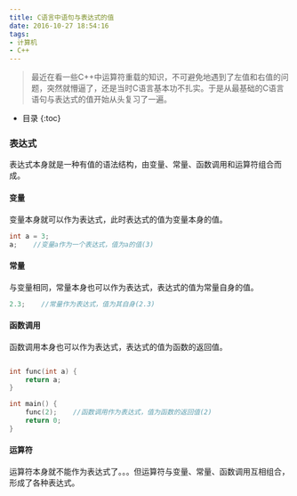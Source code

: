 ```yaml
---
title: C语言中语句与表达式的值
date: 2016-10-27 18:54:16
tags:
- 计算机
- C++
---
```


> 最近在看一些C++中运算符重载的知识，不可避免地遇到了左值和右值的问题，突然就懵逼了，还是当时C语言基本功不扎实。于是从最基础的C语言语句与表达式的值开始从头复习了一遍。

<!-- more -->

* 目录
{:toc}

### 表达式

表达式本身就是一种有值的语法结构，由变量、常量、函数调用和运算符组合而成。

#### 变量

变量本身就可以作为表达式，此时表达式的值为变量本身的值。

~~~ cpp
int a = 3;
a;    //变量a作为一个表达式，值为a的值(3)
~~~

#### 常量

与变量相同，常量本身也可以作为表达式，表达式的值为常量自身的值。

~~~ cpp
2.3;    //常量作为表达式，值为其自身(2.3)
~~~

#### 函数调用

函数调用本身也可以作为表达式，表达式的值为函数的返回值。

~~~ cpp

int func(int a) {
    return a;
}

int main() {
    func(2);    //函数调用作为表达式，值为函数的返回值(2)
    return 0;
}
~~~

#### 运算符

运算符本身就不能作为表达式了。。。但运算符与变量、常量、函数调用互相组合，形成了各种表达式。
